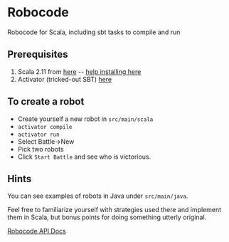 # Robocode

Robocode for Scala, including sbt tasks to compile and run


## Prerequisites

1. Scala 2.11 from [here](http://www.scala-lang.org/download/2.11.7.html) -- [help installing here](http://www.scala-lang.org/download/install.html) 
2. Activator (tricked-out SBT) [here](http://www.lightbend.com/activator/download)

## To create a robot

* Create yourself a new robot in `src/main/scala`
* `activator compile`
* `activator run`
* Select Battle->New
* Pick two robots
* Click `Start Battle` and see who is victorious.

## Hints

You can see examples of robots in Java under `src/main/java`.

Feel free to familiarize yourself with strategies used there and implement them in Scala, but bonus points for doing something utterly original.

[Robocode API Docs](https://github.com/jlecount-sungevity/robocode)

